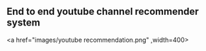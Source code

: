 ## End to end youtube channel recommender system

<a href="images/youtube recommendation.png" ,width=400>